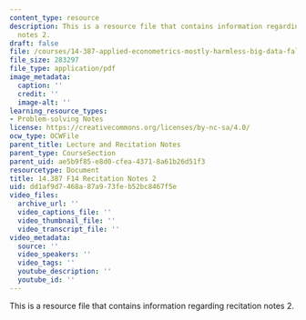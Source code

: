 ```yaml
---
content_type: resource
description: This is a resource file that contains information regarding recitation
  notes 2.
draft: false
file: /courses/14-387-applied-econometrics-mostly-harmless-big-data-fall-2014/dd1af9d7468a87a973feb52bc8467f5e_MIT14_387F14_Recitation2.pdf
file_size: 283297
file_type: application/pdf
image_metadata:
  caption: ''
  credit: ''
  image-alt: ''
learning_resource_types:
- Problem-solving Notes
license: https://creativecommons.org/licenses/by-nc-sa/4.0/
ocw_type: OCWFile
parent_title: Lecture and Recitation Notes
parent_type: CourseSection
parent_uid: ae5b9f85-e8d0-cfea-4371-8a61b26d51f3
resourcetype: Document
title: 14.387 F14 Recitation Notes 2
uid: dd1af9d7-468a-87a9-73fe-b52bc8467f5e
video_files:
  archive_url: ''
  video_captions_file: ''
  video_thumbnail_file: ''
  video_transcript_file: ''
video_metadata:
  source: ''
  video_speakers: ''
  video_tags: ''
  youtube_description: ''
  youtube_id: ''
---
```

This is a resource file that contains information regarding recitation notes 2.